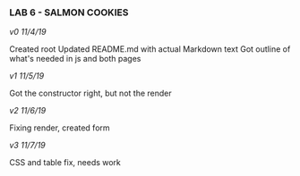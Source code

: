 ### LAB 6 - SALMON COOKIES

_v0 11/4/19_

Created root
Updated README.md with actual Markdown text
Got outline of what's needed in js and both pages

_v1 11/5/19_

Got the constructor right, but not the render

_v2 11/6/19_

Fixing render, created form

_v3 11/7/19_

CSS and table fix, needs work
